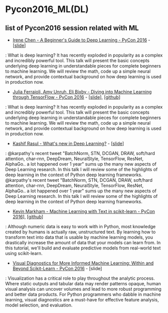# Pycon2016_ML(DL)
## list of Pycon2016 session related with ML

- [Irene Chen - A Beginner's Guide to Deep Learning - PyCon 2016](https://www.youtube.com/watch?v=kVud83kqv30)   - [[slide](https://speakerdeck.com/pycon2016/irene-chen-a-beginners-guide-to-deep-learning)]
 
 
 : What is deep learning? It has recently exploded in popularity as a complex and incredibly powerful tool. This talk will present the basic concepts underlying deep learning in understandable pieces for complete beginners to machine learning. We will review the math, code up a simple neural network, and provide contextual background on how deep learning is used in production now.
 
 
- [Julia Ferraioli, Amy Unruh, Eli Bixby - Diving into Machine Learning through TensorFlow - PyCon 2016](https://www.youtube.com/watch?v=GZBIPwdGtkk)   - [[slide](https://storage.googleapis.com/amy-jo/talks/tf-workshop.pdf)], [[github](https://github.com/amygdala/tensorflow-workshop)]
 
 
 : What is deep learning? It has recently exploded in popularity as a complex and incredibly powerful tool. This talk will present the basic concepts underlying deep learning in understandable pieces for complete beginners to machine learning. We will review the math, code up a simple neural network, and provide contextual background on how deep learning is used in production now. 
 
 
- [Kashif Rasul - What's new in Deep Learning?](https://www.youtube.com/watch?v=mw-NfRO1jv0)   - [[slide](https://www.dropbox.com/s/b6lgvq6ijlutii4/new-deep-learning.pdf?dl=0)]
 
 
 : @karpathy's recent tweet "BatchNorm, STN, DCGAN, DRAW, soft/hard attention, char-rnn, DeepDream, NeuralStyle, TensorFlow, ResNet, AlphaGo.. a lot happened over 1 year" sums up the many new aspects of Deep Learning research. In this talk I will review some of the highlights of deep learning in the context of Python deep learning frameworks. @karpathy's recent tweet "BatchNorm, STN, DCGAN, DRAW, soft/hard attention, char-rnn, DeepDream, NeuralStyle, TensorFlow, ResNet, AlphaGo.. a lot happened over 1 year" sums up the many new aspects of Deep Learning research. In this talk I will review some of the highlights of deep learning in the context of Python deep learning frameworks.
 
 
- [Kevin Markham - Machine Learning with Text in scikit-learn - PyCon 2016](https://www.youtube.com/watch?v=znfy3T9OiAQ)], [[github](https://github.com/justmarkham/pycon-2016-tutorial)]
 
 
 : Although numeric data is easy to work with in Python, most knowledge created by humans is actually raw, unstructured text. By learning how to transform text into data that is usable by machine learning models, you drastically increase the amount of data that your models can learn from. In this tutorial, we'll build and evaluate predictive models from real-world text using scikit-learn.


- [Visual Diagnostics for More Informed Machine Learning: Within and Beyond Scikit-Learn - PyCon 2016](https://www.youtube.com/watch?v=Nt5HaoVKcvY)   - [slide]
 
 
 : Visualization has a critical role to play throughout the analytic process. Where static outputs and tabular data may render patterns opaque, human visual analysis can uncover volumes and lead to more robust programming and better data products. For Python programmers who dabble in machine learning, visual diagnostics are a must-have for effective feature analysis, model selection, and evaluation. 

 
